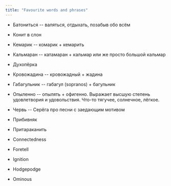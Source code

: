 ```yaml
---
title: "Favourite words and phrases"
---
```


* Батониться -- валяться, отдыхать, позабыв обо всём
* Конит в слон
* Кемарик -- комарик + кемарить
* Кальмаран -- катамаран + кальмар или же просто большой кальмар
* Духопёрка
* Кровожадина -- кровожадный + жадина
* Габагульник -- габагул (sopranos) + багульник
* Опыленно -- опылять + офигенно. Выражает высшую степень удовлетвория и удовольствия. Что-то тягучее, солнечное, лёгкое.
* Червь -- Серёга про песни с заедающим мотивом
* Прибивняк
* Притараканить

* Connectedness
* Foretell
* Ignition
* Hodgepodge
* Ominous
